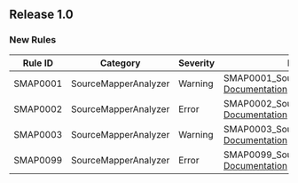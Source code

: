 ﻿
## Release 1.0

### New Rules
Rule ID | Category | Severity | Notes
--------|----------|----------|-------
SMAP0001 | SourceMapperAnalyzer | Warning | SMAP0001_SourceMapperAnalyzer, [Documentation](https://github.com/alekshura/SourceMapper/wiki/Diagnostics-descriptors#smap0001)
SMAP0002 | SourceMapperAnalyzer | Error | SMAP0002_SourceMapperAnalyzer, [Documentation](https://github.com/alekshura/SourceMapper/wiki/Diagnostics-descriptors#smap0002)
SMAP0003 | SourceMapperAnalyzer | Warning | SMAP0003_SourceMapperAnalyzer, [Documentation](https://github.com/alekshura/SourceMapper/wiki/Diagnostics-descriptors#smap0003)
SMAP0099 | SourceMapperAnalyzer | Error | SMAP0099_SourceMapperAnalyzer, [Documentation](https://github.com/alekshura/SourceMapper/wiki/Diagnostics-descriptors#smap0099)